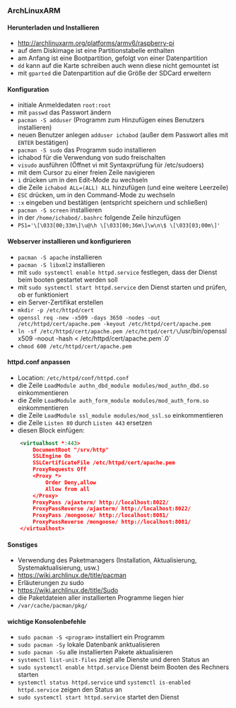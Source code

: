 ### ArchLinuxARM

#### Herunterladen und Installieren

- http://archlinuxarm.org/platforms/armv6/raspberry-pi
- auf dem Diskimage ist eine Partitionstabelle enthalten
 - am Anfang ist eine Bootpartition, gefolgt von einer Datenpartition
- `dd` kann auf die Karte schreiben auch wenn diese nicht gemountet ist
- mit `gparted` die Datenpartition auf die Größe der SDCard erweitern

#### Konfiguration

- initiale Anmeldedaten `root:root`
- mit `passwd` das Passwort ändern
- `pacman -S adduser` (Programm zum Hinzufügen eines Benutzers installieren)
- neuen Benutzer anlegen `adduser ichabod` (außer dem Passwort alles mit `ENTER` bestätigen)
- `pacman -S sudo` das Programm sudo installieren
- ichabod für die Verwendung von sudo freischalten
 - `visudo` ausführen (Öffnet vi mit Syntaxprüfung für /etc/sudoers)
 - mit dem Cursor zu einer freien Zeile navigieren
 - `i` drücken um in den Edit-Mode zu wechseln
 - die Zeile `ichabod ALL=(ALL) ALL` hinzufügen (und eine weitere Leerzeile)
 - `ESC` drücken, um in den Command-Mode zu wechseln
 - `:x` eingeben und bestätigen (entspricht speichern und schließen)
- `pacman -S screen` installieren
- in der `/home/ichabod/.bashrc` folgende Zeile hinzufügen
 - `PS1='\[\033[00;33m\]\u@\h \[\033[00;36m\]\w\n\$ \[\033[03;00m\]'`

#### Webserver installieren und konfigurieren

- `pacman -S apache` installieren
- `pacman -S libxml2` installieren
- mit `sudo systemctl enable httpd.service` festlegen, dass der Dienst beim booten gestartet werden soll
- mit `sudo systemctl start httpd.service` den Dienst starten und prüfen, ob er funktioniert
- ein Server-Zertifikat erstellen
 - `mkdir -p /etc/httpd/cert`
 - `openssl req -new -x509 -days 3650 -nodes -out /etc/httpd/cert/apache.pem -keyout /etc/httpd/cert/apache.pem`
 - `ln -sf /etc/httpd/cert/apache.pem /etc/httpd/cert/\`/usr/bin/openssl x509 -noout -hash < /etc/httpd/cert/apache.pem\`.0`
 - `chmod 600 /etc/httpd/cert/apache.pem`

#### httpd.conf anpassen

- Location: `/etc/httpd/conf/httpd.conf`
- die Zeile `LoadModule authn_dbd_module modules/mod_authn_dbd.so` einkommentieren
- die Zeile `LoadModule auth_form_module modules/mod_auth_form.so` einkommentieren
- die Zeile `LoadModule ssl_module modules/mod_ssl.so` einkommentieren
- die Zeile `Listen 80` durch `Listen 443` ersetzen
- diesen Block einfügen:
```xml
	<virtualhost *:443>
		DocumentRoot "/srv/http"
		SSLEngine On
		SSLCertificateFile /etc/httpd/cert/apache.pem
		ProxyRequests Off
		<Proxy *>
			Order Deny,allow
			Allow from all
		</Proxy>
		ProxyPass /ajaxterm/ http://localhost:8022/
		ProxyPassReverse /ajaxterm/ http://localhost:8022/
		ProxyPass /mongoose/ http://localhost:8081/
		ProxyPassReverse /mongoose/ http://localhost:8081/
	</virtualhost>
```
#### Sonstiges

- Verwendung des Paketmanagers (Installation, Aktualisierung, Systemaktualisierung, usw.)
 - https://wiki.archlinux.de/title/pacman
- Erläuterungen zu sudo
 - https://wiki.archlinux.de/title/Sudo
- die Paketdateien aller installierten Programme liegen hier
 - `/var/cache/pacman/pkg/`

#### wichtige Konsolenbefehle

- `sudo pacman -S <program>` installiert ein Programm
- `sudo pacman -Sy` lokale Datenbank anktualisieren
- `sudo pacman -Su` alle installierten Pakete aktualisieren
- `systemctl list-unit-files` zeigt alle Dienste und deren Status an
- `sudo systemctl enable httpd.service` Dienst beim Booten des Rechners starten
- `systemctl status httpd.service` und `systemctl is-enabled httpd.service` zeigen den Status an
- `sudo systemctl start httpd.service` startet den Dienst
